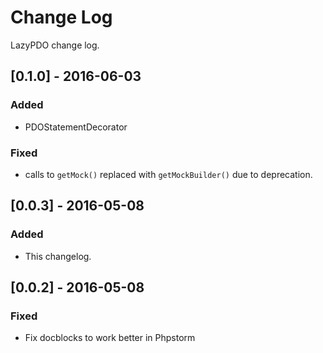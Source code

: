 # Change Log
LazyPDO change log.

## [0.1.0] - 2016-06-03
### Added
- PDOStatementDecorator

### Fixed
- calls to `getMock()` replaced with `getMockBuilder()` due to deprecation.

## [0.0.3] - 2016-05-08
### Added
- This changelog.

## [0.0.2] - 2016-05-08
### Fixed
- Fix docblocks to work better in Phpstorm
